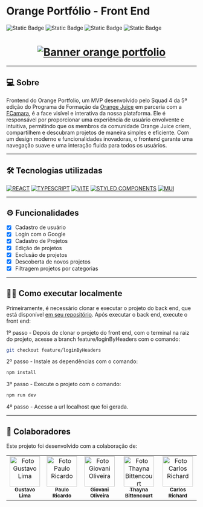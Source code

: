# Orange Portfólio - Front End

![Static Badge](https://img.shields.io/badge/release%20date-february-orange)
![Static Badge](https://img.shields.io/badge/squad%204-orange)
![Static Badge](https://img.shields.io/badge/orange%20juice-orange)
![Static Badge](https://img.shields.io/badge/fcamara-orange)

<h1 align="center">
   <a href="https://orange-portfolio-v2.onrender.com/"><img alt="Banner orange portfolio" title="Quiz sobre Baleias" src="https://github.com/Squad-4-Hackathon-FCamara/Back-End/assets/50846424/91e76f8f-1216-4a92-a51c-67fab77dd134"/></a>
</h1>

---

## 💻 Sobre
Frontend do Orange Portfolio, um MVP desenvolvido pelo Squad 4 da 5ª edição do Programa de Formação da [Orange Juice](https://tech.orangejuice.com.br/orangejuice) em parceria com a [FCamara](https://fcamara.com/), é a face visível e interativa da nossa plataforma. Ele é responsável por proporcionar uma experiência de usuário envolvente e intuitiva, permitindo que os membros da comunidade Orange Juice criem, compartilhem e descubram projetos de maneira simples e eficiente. Com um design moderno e funcionalidades inovadoras, o frontend garante uma navegação suave e uma interação fluida para todos os usuários.

---

## 🛠️ Tecnologias utilizadas
<a href="https://react.dev/"><img alt="REACT" src="https://img.shields.io/badge/React-ff5522?style=for-the-badge&logo=react&logoColor=white"></a>
<a href="https://www.typescriptlang.org/"><img alt="TYPESCRIPT" src="https://img.shields.io/badge/typescript-ff5522?style=for-the-badge&logo=typescript&logoColor=white"></a>
<a href="https://vitejs.dev/"><img alt="VITE" src="https://img.shields.io/badge/Vite-ff5522?style=for-the-badge&logo=vite&logoColor=white"></a>
<a href="https://styled-components.com/"><img alt="STYLED COMPONENTS" src="https://img.shields.io/badge/styled--components-ff5522?style=for-the-badge&logo=styled-components&logoColor=white"></a>
<a href="https://mui.com/material-ui/"><img alt="MUI" src="https://img.shields.io/badge/Material UI-ff5522?style=for-the-badge&logo=MUI&logoColor=white"></a>

---

## ⚙️ Funcionalidades

- [x] Cadastro de usuário
- [x] Login com o Google
- [x] Cadastro de Projetos
- [x] Edição de projetos
- [x] Exclusão de projetos
- [x] Descoberta de novos projetos
- [x] Filtragem projetos por categorias

---

## 👨‍💻 Como executar localmente
Primeiramente, é necessário clonar e executar o projeto do back end, que está disponível [em seu repositório](https://github.com/Squad-4-Hackathon-FCamara/Back-End).
Após executar o back end, execute o front end:

1º passo - Depois de clonar o projeto do front end, com o terminal na raiz do projeto, acesse a branch feature/loginByHeaders com o comando:
```bash
git checkout feature/loginByHeaders
```
2º passo - Instale as dependências com o comando:
```bash
npm install
```
3º passo - Execute o projeto com o comando:
```bash
npm run dev
```
4º passo - Acesse a url localhost que foi gerada.

---

## 🤝 Colaboradores

Este projeto foi desenvolvido com a colaboração de:

<table>
  <tr>
    <td align="center"><a href="https://github.com/gustas01"><img src="https://firebasestorage.googleapis.com/v0/b/uploads-58ebc.appspot.com/o/gustavo.jpeg?alt=media&token=f3033590-35d0-4456-8814-eb29e7274879" width="80px;" alt="Foto Gustavo Lima"/><br /><sub><b>Gustavo Lima</b></sub></a><br /></td>
    <td align="center"><a href="https://github.com/Paulo-Ricard0"><img src="https://firebasestorage.googleapis.com/v0/b/uploads-58ebc.appspot.com/o/paulo.jpeg?alt=media&token=8658818a-1377-478a-884e-03efc40f2980" width="80px" alt="Foto Paulo Ricardo"/><br /><sub><b>Paulo Ricardo</b></sub></a><br /></td>
    <td align="center"><a href="https://github.com/Giovani-O"><img src="https://firebasestorage.googleapis.com/v0/b/uploads-58ebc.appspot.com/o/giovani.jpeg?alt=media&token=c4e4f454-0f67-46da-9313-652a384aa7f4" width="80px" alt="Foto Giovani Oliveira"/><br /><sub><b>Giovani Oliveira</b></sub></a><br /></td>
    <td align="center"><a href="https://github.com/thaynahakan"><img src="https://firebasestorage.googleapis.com/v0/b/uploads-58ebc.appspot.com/o/thayna.jpeg?alt=media&token=7d83c892-4fbf-4bb9-a1de-e2f79a1d34df" width="80px" alt="Foto Thayna Bittencourt"/><br /><sub><b>Thayna Bittencourt</b></sub></a><br /></td>
    <td align="center"><a href="https://github.com/Crichard7"><img src="https://firebasestorage.googleapis.com/v0/b/uploads-58ebc.appspot.com/o/carlos.jpeg?alt=media&token=0128e2be-29f6-405b-b319-1e32b8eaf5bd" width="80px" alt="Foto Carlos Richard"/><br /><sub><b>Carlos Richard</b></sub></a><br /></td>
  </tr>
</table>
